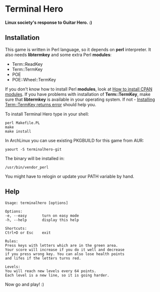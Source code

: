 # Terminal Hero
__Linux society's response to Guitar Hero. :)__

## Installation
This game is written in Perl language, so it depends on __perl__ interpreter.
It also needs __libtermkey__ and some extra Perl __modules__:

* Term::ReadKey
* Term::TermKey
* POE
* POE::Wheel::TermKey

If you don't know how to install Perl __modules__, look at [How to install CPAN modules](http://www.cpan.org/modules/INSTALL.html).
If you have problems with installation of __Term::TermKey__, make sure that __libtermkey__ is available in your operating system. If not - [Installing Term::TermKey returns error](http://stackoverflow.com/questions/8287071/installing-termtermkey-returns-error) should help you.

To install Terminal Hero type in your shell:

    perl Makefile.PL
    make
    make install

In ArchLinux you can use existing PKGBUILD for this game from AUR:

    yaourt -S terminalhero-git

The binary will be installed in:

    /usr/bin/vendor_perl

You might have to relogin or update your PATH variable by hand.

## Help

    Usage: terminalhero [options]

    Options:
    -e, --easy       turn on easy mode
    -h, --help       display this help

    Shortcuts:
    Ctrl+D or Esc    exit

    Rules:
    Press keys with letters which are in the green area.
    Your score will increase if you do it well and decrease 
    if you press wrong key. You can also lose health points 
    and lifes if the letters turns red. 

    Levels:
    You will reach new levels every 64 points.
    Each level is a new line, so it is going harder.

Now go and play! :)
